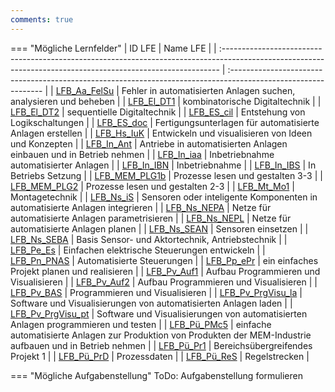 ```yaml
---
comments: true
---
```


=== "Mögliche Lernfelder"
    | ID LFE                                                                                                                                                       | Name LFE                                                                                                       |
    | :----------------------------------------------------------------------------------------------------------------------------------------------------------- | :------------------------------------------------------------------------------------------------------------- |
    | <a href="https://futuremem-docs-xemax.eu.pythonanywhere.com/de/data/4000_lfe_00/#F39F09C6-53EE-5846-B7F3-6F30D9381B97" target="_blank">LFB_Aa_FelSu</a>      | Fehler in automatisierten Anlagen suchen, analysieren und beheben                                              |
    | <a href="https://futuremem-docs-xemax.eu.pythonanywhere.com/de/data/4000_lfe_00/#70CB8AB4-F0C0-1748-8949-E905B342E0BB" target="_blank">LFB_El_DT1</a>        | kombinatorische Digitaltechnik                                                                                 |
    | <a href="https://futuremem-docs-xemax.eu.pythonanywhere.com/de/data/4000_lfe_00/#B2D8A172-016E-F441-AB34-ACEE81B44CAF" target="_blank">LFB_El_DT2</a>        | sequentielle Digitaltechnik                                                                                    |
    | <a href="https://futuremem-docs-xemax.eu.pythonanywhere.com/de/data/4000_lfe_00/#456851AB-1DFF-8343-B99E-866FB47668E8" target="_blank">LFB_ES_cil</a>        | Entstehung von Logikschaltungen                                                                                |
    | <a href="https://futuremem-docs-xemax.eu.pythonanywhere.com/de/data/4000_lfe_00/#317FFDA5-9A5A-5745-A74B-465C8B240745" target="_blank">LFB_ES_doc</a>        | Fertigungsunterlagen für automatisierte Anlagen erstellen                                                      |
    | <a href="https://futuremem-docs-xemax.eu.pythonanywhere.com/de/data/4000_lfe_01/#F75E0D55-2648-CE40-B78F-23D62B7D3A33" target="_blank">LFB_Hs_IuK</a>        | Entwickeln und visualisieren von Ideen und Konzepten                                                           |
    | <a href="https://futuremem-docs-xemax.eu.pythonanywhere.com/de/data/4000_lfe_01/#071F6561-D813-F24E-ACFD-2D4D723CA250" target="_blank">LFB_In_Ant</a>        | Antriebe in automatisierten Anlagen einbauen und in Betrieb nehmen                                             |
    | <a href="https://futuremem-docs-xemax.eu.pythonanywhere.com/de/data/4000_lfe_01/#95C74906-5C6D-BF4C-81E9-D58B52B53039" target="_blank">LFB_In_iaa</a>        | Inbetriebnahme automatisierter Anlagen                                                                         |
    | <a href="https://futuremem-docs-xemax.eu.pythonanywhere.com/de/data/4000_lfe_02/#4F6D1388-1AEB-5D45-82EA-AE24BB2CA3BB" target="_blank">LFB_In_IBN</a>        | Inbetriebnahme                                                                                                 |
    | <a href="https://futuremem-docs-xemax.eu.pythonanywhere.com/de/data/4000_lfe_02/#3E8D12CA-DB8E-894D-BB88-B027AA4C319F" target="_blank">LFB_In_IBS</a>        | In Betriebs Setzung                                                                                            |
    | <a href="https://futuremem-docs-xemax.eu.pythonanywhere.com/de/data/4000_lfe_02/#8045EB34-E5B4-C544-B0C8-744109F0AA0F" target="_blank">LFB_MEM_PLG1b</a>     | Prozesse lesen und gestalten 3-3                                                                               |
    | <a href="https://futuremem-docs-xemax.eu.pythonanywhere.com/de/data/4000_lfe_02/#06E8BEBE-1BD0-FB48-8B65-020FD4AA660E" target="_blank">LFB_MEM_PLG2</a>      | Prozesse lesen und gestalten 2-3                                                                               |
    | <a href="https://futuremem-docs-xemax.eu.pythonanywhere.com/de/data/4000_lfe_02/#CA4BFD57-C0ED-5648-BBD9-791CD4011384" target="_blank">LFB_Mt_Mo1</a>        | Montagetechnik                                                                                                 |
    | <a href="https://futuremem-docs-xemax.eu.pythonanywhere.com/de/data/4000_lfe_02/#95CE2DD0-A64F-C943-82FE-73306CB0C419" target="_blank">LFB_Ns_iS</a>         | Sensoren oder inteligente Komponenten in automatisierte Anlagen integrieren                                    |
    | <a href="https://futuremem-docs-xemax.eu.pythonanywhere.com/de/data/4000_lfe_02/#185FA27B-D04A-DD47-B867-D0A41319812C" target="_blank">LFB_Ns_NEPA</a>       | Netze für automatisierte Anlagen parametrisieren                                                               |
    | <a href="https://futuremem-docs-xemax.eu.pythonanywhere.com/de/data/4000_lfe_02/#CACF77A2-48B2-6046-A275-0AE0B1A423FD" target="_blank">LFB_Ns_NEPL</a>       | Netze für automatisierte Anlagen planen                                                                        |
    | <a href="https://futuremem-docs-xemax.eu.pythonanywhere.com/de/data/4000_lfe_02/#61FC1AB3-5F14-DD41-9AE8-DC138EEEAB79" target="_blank">LFB_Ns_SEAN</a>       | Sensoren einsetzen                                                                                             |
    | <a href="https://futuremem-docs-xemax.eu.pythonanywhere.com/de/data/4000_lfe_02/#061FD5A9-1D56-604E-903A-0FEA51E216A4" target="_blank">LFB_Ns_SEBA</a>       | Basis Sensor- und Aktortechnik, Antriebstechnik                                                                |
    | <a href="https://futuremem-docs-xemax.eu.pythonanywhere.com/de/data/4000_lfe_02/#5CBC3C34-410A-A248-9B6F-3EF7EBE5D9E9" target="_blank">LFB_Pe_Es</a>         | Einfachen elektrische Steuerungen entwickeln                                                                   |
    | <a href="https://futuremem-docs-xemax.eu.pythonanywhere.com/de/data/4000_lfe_03/#1938F84C-32C3-FA4F-9993-6D830B19789E" target="_blank">LFB_Pn_PNAS</a>       | Automatisierte Steuerungen                                                                                     |
    | <a href="https://futuremem-docs-xemax.eu.pythonanywhere.com/de/data/4000_lfe_03/#470852FD-6612-C94D-BD71-9D0F77327599" target="_blank">LFB_Pp_ePr</a>        | ein einfaches Projekt planen und realisieren                                                                   |
    | <a href="https://futuremem-docs-xemax.eu.pythonanywhere.com/de/data/4000_lfe_03/#A874F91D-CD51-B148-9B33-1D1EB207839F" target="_blank">LFB_Pv_Auf1</a>       | Aufbau Programmieren und Visualisieren                                                                         |
    | <a href="https://futuremem-docs-xemax.eu.pythonanywhere.com/de/data/4000_lfe_03/#985B1B5E-823F-1644-A805-FC6B115FA206" target="_blank">LFB_Pv_Auf2</a>       | Aufbau Programmieren und Visualisieren                                                                         |
    | <a href="https://futuremem-docs-xemax.eu.pythonanywhere.com/de/data/4000_lfe_03/#30776C13-1075-E34E-A0AB-32B75B252690" target="_blank">LFB_Pv_BAS</a>        | Programmieren und Visualisieren                                                                                |
    | <a href="https://futuremem-docs-xemax.eu.pythonanywhere.com/de/data/4000_lfe_03/#E51129D0-9ED0-9948-9ADA-0E518F2138A5" target="_blank">LFB_Pv_PrgVisu_la</a> | Software und Visualisierungen von automatisierten Anlagen laden                                                |
    | <a href="https://futuremem-docs-xemax.eu.pythonanywhere.com/de/data/4000_lfe_03/#C15F2651-57D8-E742-8102-FFD653A80AFF" target="_blank">LFB_Pv_PrgVisu_pt</a> | Software und Visualisierungen von automatisierten Anlagen programmieren und testen                             |
    | <a href="https://futuremem-docs-xemax.eu.pythonanywhere.com/de/data/4000_lfe_04/#03EC84CA-298D-B24A-8676-48A37E5ECFB6" target="_blank">LFB_Pü_PMc5</a>       | einfache automatisierte Anlagen zur Produktion von Produkten der MEM-Industrie aufbauen und in Betrieb nehmen  |
    | <a href="https://futuremem-docs-xemax.eu.pythonanywhere.com/de/data/4000_lfe_04/#52A49A8D-ACDC-6D4F-9924-A137BF56BCC0" target="_blank">LFB_Pü_Pr1</a>        | Bereichsübergreifendes Projekt 1                                                                               |
    | <a href="https://futuremem-docs-xemax.eu.pythonanywhere.com/de/data/4000_lfe_04/#42CD6C18-3DBB-D04E-97A0-14B5F9AEAE7B" target="_blank">LFB_Pü_PrD</a>        | Prozessdaten                                                                                                   |
    | <a href="https://futuremem-docs-xemax.eu.pythonanywhere.com/de/data/4000_lfe_04/#9861BC1F-94BF-B44E-82BD-48602423BFBC" target="_blank">LFB_Pü_ReS</a>        | Regelstrecken                                                                                                  |

=== "Mögliche Aufgabenstellung"
    ToDo: Aufgabenstellung formulieren

